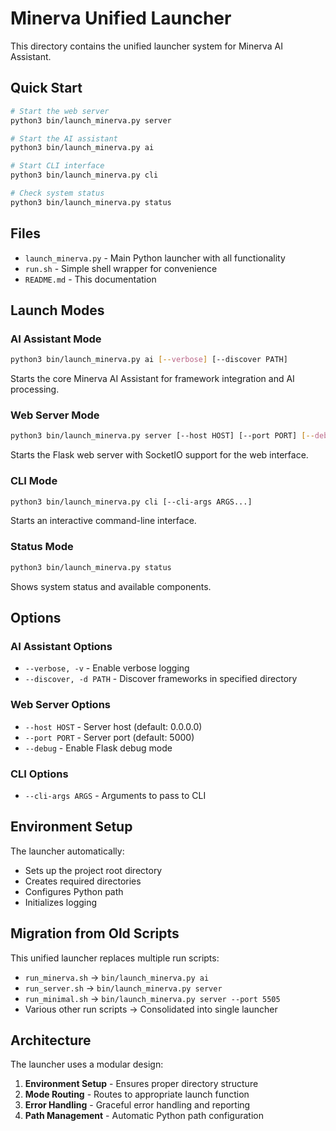 # Minerva Unified Launcher

This directory contains the unified launcher system for Minerva AI Assistant.

## Quick Start

```bash
# Start the web server
python3 bin/launch_minerva.py server

# Start the AI assistant
python3 bin/launch_minerva.py ai

# Start CLI interface  
python3 bin/launch_minerva.py cli

# Check system status
python3 bin/launch_minerva.py status
```

## Files

- `launch_minerva.py` - Main Python launcher with all functionality
- `run.sh` - Simple shell wrapper for convenience
- `README.md` - This documentation

## Launch Modes

### AI Assistant Mode
```bash
python3 bin/launch_minerva.py ai [--verbose] [--discover PATH]
```
Starts the core Minerva AI Assistant for framework integration and AI processing.

### Web Server Mode  
```bash
python3 bin/launch_minerva.py server [--host HOST] [--port PORT] [--debug]
```
Starts the Flask web server with SocketIO support for the web interface.

### CLI Mode
```bash
python3 bin/launch_minerva.py cli [--cli-args ARGS...]
```
Starts an interactive command-line interface.

### Status Mode
```bash
python3 bin/launch_minerva.py status
```
Shows system status and available components.

## Options

### AI Assistant Options
- `--verbose, -v` - Enable verbose logging
- `--discover, -d PATH` - Discover frameworks in specified directory

### Web Server Options
- `--host HOST` - Server host (default: 0.0.0.0)
- `--port PORT` - Server port (default: 5000) 
- `--debug` - Enable Flask debug mode

### CLI Options
- `--cli-args ARGS` - Arguments to pass to CLI

## Environment Setup

The launcher automatically:
- Sets up the project root directory
- Creates required directories
- Configures Python path
- Initializes logging

## Migration from Old Scripts

This unified launcher replaces multiple run scripts:
- `run_minerva.sh` → `bin/launch_minerva.py ai`
- `run_server.sh` → `bin/launch_minerva.py server`
- `run_minimal.sh` → `bin/launch_minerva.py server --port 5505`
- Various other run scripts → Consolidated into single launcher

## Architecture

The launcher uses a modular design:
1. **Environment Setup** - Ensures proper directory structure
2. **Mode Routing** - Routes to appropriate launch function
3. **Error Handling** - Graceful error handling and reporting
4. **Path Management** - Automatic Python path configuration 